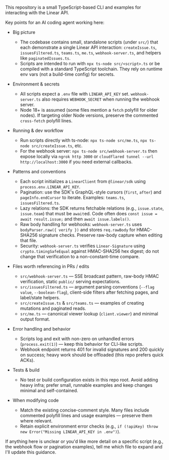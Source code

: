 This repository is a small TypeScript-based CLI and examples for interacting with the Linear API.

Key points for an AI coding agent working here:

- Big picture
  - The codebase contains small, standalone scripts (under `src/`) that each demonstrate a single Linear API interaction: `createIssue.ts`, `issuesFiltered.ts`, `teams.ts`, `me.ts`, `webhook-server.ts`, and helpers like `paginatedIssues.ts`.
  - Scripts are intended to run with `npx ts-node src/<script>.ts` or be compiled with a standard TypeScript toolchain. They rely on runtime env vars (not a build-time config) for secrets.

- Environment & secrets
  - All scripts expect a `.env` file with `LINEAR_API_KEY` set. `webhook-server.ts` also requires `WEBHOOK_SECRET` when running the webhook server.
  - Node 18+ is assumed (some files mention a `fetch` polyfill for older nodes). If targeting older Node versions, preserve the commented `cross-fetch` polyfill lines.

- Running & dev workflow
  - Run scripts directly with ts-node: `npx ts-node src/me.ts`, `npx ts-node src/createIssue.ts`, etc.
  - For the webhook server: `npx ts-node src/webhook-server.ts` then expose locally via `ngrok http 3000` or `cloudflared tunnel --url http://localhost:3000` if you need external callbacks.

- Patterns and conventions
  - Each script initializes a `LinearClient` from `@linear/sdk` using `process.env.LINEAR_API_KEY`.
  - Pagination: use the SDK's GraphQL-style cursors (`first`, `after`) and `pageInfo.endCursor` to iterate. Examples: `teams.ts`, `issuesFiltered.ts`.
  - Lazy relations: the SDK returns fetchable relations (e.g., `issue.state`, `issue.team`) that must be `await`ed. Code often does `const issue = await result.issue;` and then `await issue.labels()`.
  - Raw body handling for webhooks: `webhook-server.ts` uses `bodyParser.raw({ verify })` and stores `req.rawBody` for HMAC-SHA256 signature checks. Preserve raw-body capture when editing that file.
  - Security: `webhook-server.ts` verifies `Linear-Signature` using `crypto.timingSafeEqual` against HMAC-SHA256 hex digest; do not change that verification to a non-constant-time compare.

- Files worth referencing in PRs / edits
  - `src/webhook-server.ts` — SSE broadcast pattern, raw-body HMAC verification, static `public/` serving expectations.
  - `src/issuesFiltered.ts` — argument parsing conventions (`--flag value`, `--boolean-flag`), client-side filters after fetching pages, and label/state helpers.
  - `src/createIssue.ts` & `src/teams.ts` — examples of creating mutations and paginated reads.
  - `src/me.ts` — canonical viewer lookup (`client.viewer`) and minimal output format.

- Error handling and behavior
  - Scripts log and exit with non-zero on unhandled errors (`process.exit(1)`) — keep this behavior for CLI-like scripts.
  - Webhook endpoint returns 401 for invalid signatures and 200 quickly on success; heavy work should be offloaded (this repo prefers quick ACKs).

- Tests & build
  - No test or build configuration exists in this repo root. Avoid adding heavy infra; prefer small, runnable examples and keep changes minimal and self-contained.

- When modifying code
  - Match the existing concise-comment style. Many files include commented polyfill lines and usage examples — preserve them where relevant.
  - Retain explicit environment error checks (e.g., `if (!apiKey) throw new Error("Missing LINEAR_API_KEY in .env")`).

If anything here is unclear or you'd like more detail on a specific script (e.g., the webhook flow or pagination examples), tell me which file to expand and I'll update this guidance.
